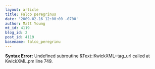 ```yaml
---
layout: article
title: Falco peregrinus
date: '2009-02-16 12:00:00 -0700'
author: Matt Young
mt_id: 4119
blog_id: 2
post_id: 4119
basename: falco_peregrinu
---
```

<p><strong>Syntax Error:</strong> Undefined subroutine &Text::KwickXML::tag_url called at KwickXML.pm line 749.
</p>
